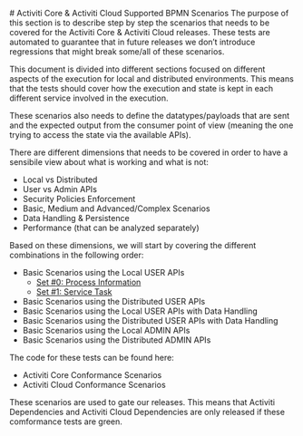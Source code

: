 # Activiti Core & Activiti Cloud Supported BPMN Scenarios
The purpose of this section is to describe step by step the scenarios that needs to be covered for the Activiti Core & Activiti Cloud releases. These tests are  automated to guarantee that in future releases we don’t introduce regressions that might break some/all of these scenarios. 

This document is divided into different sections focused on different aspects of the execution for local and distributed environments. This means that the tests should cover how the execution and state is kept in each different service involved in the execution. 

These scenarios also needs to define the datatypes/payloads that are sent and the expected output from the consumer point of view (meaning the one trying to access the state via the available APIs).
 
There are different dimensions that needs to be covered in order to have a sensibile view about what is working and what is not:
- Local vs Distributed
- User vs Admin APIs
- Security Policies Enforcement
- Basic, Medium and Advanced/Complex Scenarios
- Data Handling & Persistence
- Performance (that can be analyzed separately) 

Based on these dimensions, we will start by covering the different combinations in the following order:
- Basic Scenarios using the Local USER APIs
  - [Set #0: Process Information](set-0-basic-process-information.md)
  - [Set #1: Service Task](set-0-basic-service-tasks.md)
- Basic Scenarios using the Distributed USER APIs
- Basic Scenarios using the Local USER APIs with Data Handling
- Basic Scenarios using the Distributed USER APIs with Data Handling
- Basic Scenarios using the Local ADMIN APIs
- Basic Scenarios using the Distributed ADMIN APIs

The code for these tests can be found here:
- Activiti Core Conformance Scenarios
- Activiti Cloud Conformance Scenarios

These scenarios are used to gate our releases. This means that Activiti Dependencies and Activiti Cloud Dependencies are only released if these comformance tests are green. 

